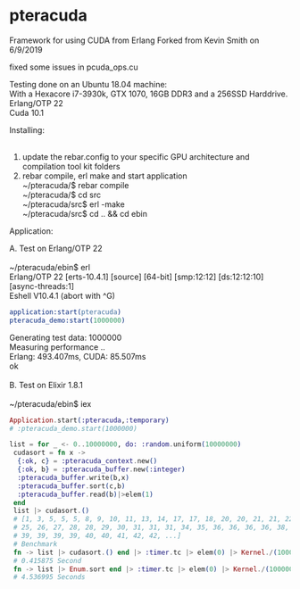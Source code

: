 # pteracuda
Framework for using CUDA from Erlang
Forked from Kevin Smith on 6/9/2019

fixed some issues in pcuda_ops.cu

Testing done on an Ubuntu 18.04 machine: <br>
With a Hexacore i7-3930k, GTX 1070, 16GB DDR3 and a 256SSD Harddrive.<br>
Erlang/OTP 22<br>
Cuda 10.1<br>


Installing:<br>
<br>
1. update the rebar.config to your specific GPU architecture and compilation tool kit folders
2. rebar compile, erl make and start application<br>
~/pteracuda/$ rebar compile<br>
~/pteracuda/$ cd src<br>
~/pteracuda/src$ erl -make<br>
~/pteracuda/src$ cd .. && cd ebin<br>

Application:<br>

A. Test on Erlang/OTP 22<br><br>
~/pteracuda/ebin$ erl<br>
Erlang/OTP 22 [erts-10.4.1] [source] [64-bit] [smp:12:12] [ds:12:12:10] [async-threads:1]<br>
Eshell V10.4.1  (abort with ^G)<br>
```erlang
application:start(pteracuda)
pteracuda_demo:start(1000000)
```
Generating test data: 1000000<br>
Measuring performance ..<br>
Erlang: 493.407ms, CUDA: 85.507ms<br>
ok<br>
<br>
B. Test on Elixir 1.8.1<br><br>
~/pteracuda/ebin$ iex<br>
```elixir
Application.start(:pteracuda,:temporary)
# :pteracuda_demo.start(1000000)

list = for _ <- 0..10000000, do: :random.uniform(10000000)
 cudasort = fn x -> 
  {:ok, c} = :pteracuda_context.new()
  {:ok, b} = :pteracuda_buffer.new(:integer)
  :pteracuda_buffer.write(b,x)
  :pteracuda_buffer.sort(c,b)
  :pteracuda_buffer.read(b)|>elem(1) 
 end
 list |> cudasort.()
 # [1, 3, 5, 5, 5, 8, 9, 10, 11, 13, 14, 17, 17, 18, 20, 20, 21, 21, 22, 23, 24,
 # 25, 26, 27, 28, 28, 29, 30, 31, 31, 31, 34, 35, 36, 36, 36, 36, 38, 38, 38, 39,
 # 39, 39, 39, 39, 40, 40, 41, 42, 42, ...]
 # Benchmark
 fn -> list |> cudasort.() end |> :timer.tc |> elem(0) |> Kernel./(1000000)
 # 0.415875 Second
 fn -> list |> Enum.sort end |> :timer.tc |> elem(0) |> Kernel./(1000000)
 # 4.536995 Seconds
 

```

